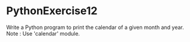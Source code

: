# PythonExercise12
Write a Python program to print the calendar of a given month and year.
Note : Use 'calendar' module.
